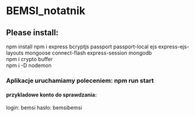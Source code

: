 # BEMSI_notatnik

## Please install:
npm install
npm i express bcryptjs passport passport-local ejs express-ejs-layouts mongoose connect-flash express-session mongodb   
npm i crypto buffer   
npm i -D nodemon  


### Aplikacje uruchamiamy poleceniem: npm run start

#### przykladowe konto do sprawdzania:
login: bemsi
hasło: bemsibemsi